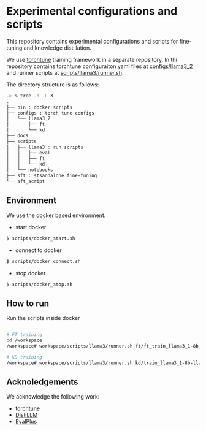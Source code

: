 # Experimental configurations and scripts

This repository contains experimental configurations and scripts for fine-tuning and knowledge distillation.

We use [torchtune](https://github.com/pytorch/torchtune) training framework in a separate repository. In thi repository contains torchtune configuraiton yaml files at [configs/llama3_2](configs/llama3_2/) and runner scripts at [scripts/llama3/runner.sh](scripts/llama3/runner.sh).

The directory structure is as follows:

```bash
-> % tree -d -L 3
.
├── bin : docker scripts
├── configs : torch tune configs
│   └── llama3_2
│       ├── ft
│       └── kd
├── docs
├── scripts
│   ├── llama3 : run scripts
│   │   ├── eval
│   │   ├── ft
│   │   └── kd
│   └── notebooks
├── sft : stsandalone fine-tuning
└── sft_script
```

## Environment

We use the docker based environment.

- start docker
```bash
$ scripts/docker_start.sh
```

- connect to docker
```bash
$ scripts/docker_connect.sh
```

- stop docker
```bash
$ scripts/docker_stop.sh
```

## How to run

Run the scripts inside docker

```bash

# FT training
cd /workspace
/workspace# workspace/scripts/llama3/runner.sh ft/ft_train_llama3_1-8b_completion.sh  

# KD training
/workspace# workspace/scripts/llama3/runner.sh kd/train_llama3_1-8b-llama3_2-1b_sym_kld.sh
```

## Acknoledgements

We acknowledge the following work:

- [torchtune](https://github.com/pytorch/torchtune)
- [DistiLLM](https://github.com/jongwooko/distillm.git)
- [EvalPlus](https://github.com/evalplus/evalplus)
